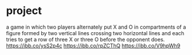 # project
a game in which two players alternately put X and O in compartments of a figure formed by two vertical lines crossing two horizontal lines and each tries to get a row of three X or three O before the opponent does.
https://ibb.co/ysS2p4c
https://ibb.co/rpZCThQ
https://ibb.co/V9hpWh9
